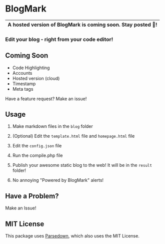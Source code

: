 # BlogMark

| A hosted version of BlogMark is coming soon. Stay posted :eyes:!
| ---

### Edit your blog - right from your code editor!

## Coming Soon

* Code Highlighting
* Accounts
* Hosted version (cloud)
* Timestamp
* Meta tags

Have a feature request? Make an issue!

## Usage

1. Make markdown files in the `blog` folder

2. (Optional) Edit the `template.html` file and `homepage.html` file

3. Edit the `config.json` file

4. Run the compile.php file

5. Publish your awesome static blog to the web! It will be in the `result` folder!

6. No annoying "Powered by BlogMark" alerts!

## Have a Problem?

Make an Issue!

## MIT License

This package uses [Parsedown](https://github.com/erusev/parsedown), which also uses the MIT License.
